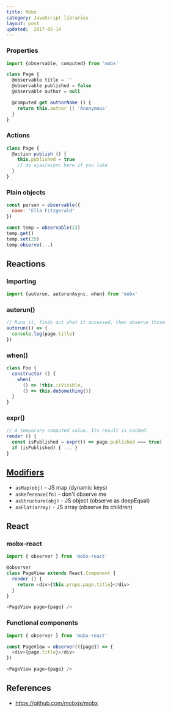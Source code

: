 ```yaml
---
title: Mobx
category: JavaScript libraries
layout: post
updated:  2017-05-14
---
```


### Properties

```js
import {observable, computed} from 'mobx'

class Page {
  @observable title = ''
  @observable published = false
  @observable author = null

  @computed get authorName () {
    return this.author || 'Anonymous'
  }
}
```

### Actions

```js
class Page {
  @action publish () {
    this.published = true
    // do ajax/async here if you like
  }
}
```

### Plain objects

```js
const person = observable({
  name: 'Ella Fitzgerald'
})
```

```js
const temp = observable(23)
temp.get()
temp.set(25)
temp.observe(...)
```

## Reactions

### Importing

```js
import {autorun, autorunAsync, when} from 'mobx'
```

### autorun()

```js
// Runs it, finds out what it accessed, then observe those
autorun(() => {
  console.log(page.title)
})
```

### when()

```js
class Foo {
  constructor () {
    when(
      () => !this.isVisible,
      () => this.doSomething())
  }
}
```

### expr()

```js
// A temporary computed value. Its result is cached.
render () {
  const isPublished = expr(() => page.published === true)
  if (isPublished) { ... }
}
```

## [Modifiers](http://mobxjs.github.io/mobx/refguide/modifiers.html)

- `asMap(obj)` - JS map (dynamic keys)
- `asReference(fn)` - don't observe me
- `asStructure(obj)` - JS object (observe as deepEqual)
- `asFlat(array)` - JS array (observe its children)

## React

### mobx-react

```js
import { observer } from 'mobx-react'

@observer
class PageView extends React.Component {
  render () {
    return <div>{this.props.page.title}</div>
  }
}

<PageView page={page} />
```

### Functional components

```js
import { observer } from 'mobx-react'

const PageView = observer(({page}) => {
  <div>{page.title}</div>
})

<PageView page={page} />
```

## References

- <https://github.com/mobxjs/mobx>
